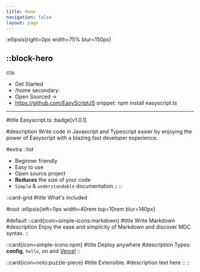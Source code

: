 ```yaml
---
title: Home
navigation: false
layout: page
---
```


:ellipsis{right=0px width=75% blur=150px}

::block-hero
---
cta:
  - Get Started
  - /home
secondary:
  - Open Sourced →
  - https://github.com/EasyScriptJS
snippet: npm install easyscript.ts
---

#title
Easyscript.ts :badge[v1.0.1]

#description
Write code in Javascript and Typescript easier by enjoying the power of Easyscript with a blazing fast developer experience.

#extra
  ::list
  - Beginner friendly
  - Easy to use
  - Open source project
  - **Reduces** the size of your code
  - `Simple` & `understandable` documentation
  ::
::

::card-grid
#title
What's included

#root
:ellipsis{left=0px width=40rem top=10rem blur=140px}

#default
  ::card{icon=simple-icons:markdown}
  #title
  Write Markdown
  #description
  Enjoy the ease and simplicity of Markdown and discover MDC syntax.
  ::

  ::card{icon=simple-icons:npm}
  #title
  Deploy anywhere
  #description
  Types: **config**, `hello`, *on* and [Vercel](https://vercel.com) 
  ::

  ::card{icon=noto:puzzle-piece}
  #title
  Extensible.
  #description
  text here
  ::
::
